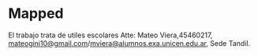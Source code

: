 # Mapped

El trabajo trata de utiles escolares
Atte: Mateo Viera,45460217, mateogini10@gmail.com/mviera@alumnos.exa.unicen.edu.ar, Sede Tandil.

